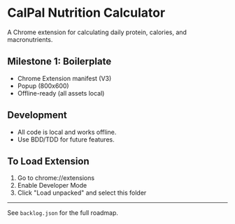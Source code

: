 # CalPal Nutrition Calculator

A Chrome extension for calculating daily protein, calories, and macronutrients.

## Milestone 1: Boilerplate
- Chrome Extension manifest (V3)
- Popup (800x600)
- Offline-ready (all assets local)

## Development
- All code is local and works offline.
- Use BDD/TDD for future features.

## To Load Extension
1. Go to chrome://extensions
2. Enable Developer Mode
3. Click "Load unpacked" and select this folder

---

See `backlog.json` for the full roadmap.
